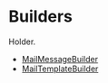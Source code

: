 # Builders
Holder.

- [MailMessageBuilder](./builders/MailMessageBuilder.md)
- [MailTemplateBuilder](./builders/MailTemplateBuilder.md)